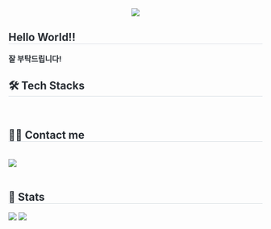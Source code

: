 <div align= "center">
    <img src="https://capsule-render.vercel.app/api?type=rect&color=auto&height=180&text=자산관리%20포트폴리오&animation=twinkling&fontColor=ffffff&fontSize=50" />
</div>

<div style="text-align: left;"> 
    <h2 style="border-bottom: 1px solid #d8dee4; color: #282d33;"> Hello World!! </h2>  
    <div style="font-weight: 700; font-size: 15px; text-align: left; color: #282d33;"> 잘 부탁드립니다! </div> 
</div>
<div style="text-align: left;">
    <h2 style="border-bottom: 1px solid #d8dee4; color: #282d33;"> 🛠️ Tech Stacks </h2> <br> 
    <div style="margin: ; text-align: left;" "text-align: left;"> </div>
</div>
<div style="text-align: left;">
    <h2 style="border-bottom: 1px solid #d8dee4; color: #282d33;"> 🧑‍💻 Contact me </h2> <br> 
    <div style="text-align: left;"> <a href=http://54.180.144.145:8080/> <img src="https://img.shields.io/badge/Velog-20C997?style=plastic&logo=Velog&logoColor=white&link=http://54.180.144.145:8080/"> </a>
</div>  
<br> 
<div style="text-align: left;">  </div> 
</div>
<div style="text-align: left;"> 
    <h2 style="border-bottom: 1px solid #d8dee4; color: #282d33;"> 
      🏅 Stats 
    </h2> 
    <div style="text-align: left;"> 
      <img src="https://github-readme-stats.vercel.app/api?username=y5624711&bg_color=180,000000,&title_color=000000&text_color=000000"/> 
      <img src="https://github-readme-stats.vercel.app/api/top-langs/?username=y5624711&layout=compact&bg_color=180,000000,&title_color=000000&text_color=000000"/> 
    </div> 
</div>
    

